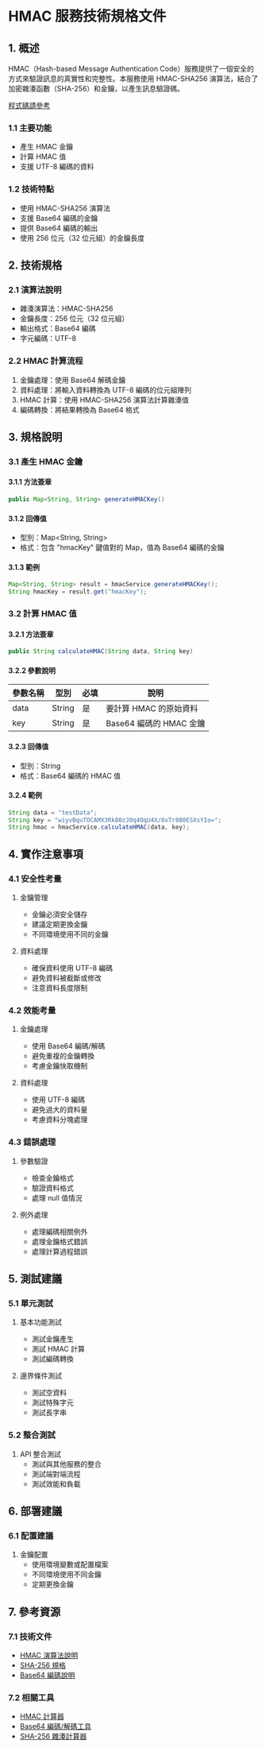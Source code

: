 # HMAC 服務技術規格文件

## 1. 概述

HMAC（Hash-based Message Authentication Code）服務提供了一個安全的方式來驗證訊息的真實性和完整性。本服務使用 HMAC-SHA256 演算法，結合了加密雜湊函數（SHA-256）和金鑰，以產生訊息驗證碼。

[程式碼請參考](https://github.com/fredericli-gmail/twdiw_reverseQRCode/blob/main/src/main/java/com/example/demo/service/HMACService.java)

### 1.1 主要功能
- 產生 HMAC 金鑰
- 計算 HMAC 值
- 支援 UTF-8 編碼的資料

### 1.2 技術特點
- 使用 HMAC-SHA256 演算法
- 支援 Base64 編碼的金鑰
- 提供 Base64 編碼的輸出
- 使用 256 位元（32 位元組）的金鑰長度

## 2. 技術規格

### 2.1 演算法說明
- 雜湊演算法：HMAC-SHA256
- 金鑰長度：256 位元（32 位元組）
- 輸出格式：Base64 編碼
- 字元編碼：UTF-8

### 2.2 HMAC 計算流程
1. 金鑰處理：使用 Base64 解碼金鑰
2. 資料處理：將輸入資料轉換為 UTF-8 編碼的位元組陣列
3. HMAC 計算：使用 HMAC-SHA256 演算法計算雜湊值
4. 編碼轉換：將結果轉換為 Base64 格式

## 3. 規格說明

### 3.1 產生 HMAC 金鑰

#### 3.1.1 方法簽章
```java
public Map<String, String> generateHMACKey()
```

#### 3.1.2 回傳值
- 型別：Map<String, String>
- 格式：包含 "hmacKey" 鍵值對的 Map，值為 Base64 編碼的金鑰

#### 3.1.3 範例
```java
Map<String, String> result = hmacService.generateHMACKey();
String hmacKey = result.get("hmacKey");
```

### 3.2 計算 HMAC 值

#### 3.2.1 方法簽章
```java
public String calculateHMAC(String data, String key)
```

#### 3.2.2 參數說明
| 參數名稱 | 型別 | 必填 | 說明 |
|---------|------|------|------|
| data | String | 是 | 要計算 HMAC 的原始資料 |
| key | String | 是 | Base64 編碼的 HMAC 金鑰 |

#### 3.2.3 回傳值
- 型別：String
- 格式：Base64 編碼的 HMAC 值

#### 3.2.4 範例
```java
String data = "testData";
String key = "wiyvBquTOCAMX3Rk80zJ0q4OqU4X/8xTr8B0ESXsYIo=";
String hmac = hmacService.calculateHMAC(data, key);
```

## 4. 實作注意事項

### 4.1 安全性考量
1. 金鑰管理
   - 金鑰必須安全儲存
   - 建議定期更換金鑰
   - 不同環境使用不同的金鑰

2. 資料處理
   - 確保資料使用 UTF-8 編碼
   - 避免資料被截斷或修改
   - 注意資料長度限制

### 4.2 效能考量
1. 金鑰處理
   - 使用 Base64 編碼/解碼
   - 避免重複的金鑰轉換
   - 考慮金鑰快取機制

2. 資料處理
   - 使用 UTF-8 編碼
   - 避免過大的資料量
   - 考慮資料分塊處理

### 4.3 錯誤處理
1. 參數驗證
   - 檢查金鑰格式
   - 驗證資料格式
   - 處理 null 值情況

2. 例外處理
   - 處理編碼相關例外
   - 處理金鑰格式錯誤
   - 處理計算過程錯誤

## 5. 測試建議

### 5.1 單元測試
1. 基本功能測試
   - 測試金鑰產生
   - 測試 HMAC 計算
   - 測試編碼轉換

2. 邊界條件測試
   - 測試空資料
   - 測試特殊字元
   - 測試長字串

### 5.2 整合測試
1. API 整合測試
   - 測試與其他服務的整合
   - 測試端對端流程
   - 測試效能和負載

## 6. 部署建議

### 6.1 配置建議
1. 金鑰配置
   - 使用環境變數或配置檔案
   - 不同環境使用不同金鑰
   - 定期更換金鑰

## 7. 參考資源

### 7.1 技術文件
- [HMAC 演算法說明](https://en.wikipedia.org/wiki/HMAC)
- [SHA-256 規格](https://nvlpubs.nist.gov/nistpubs/FIPS/NIST.FIPS.180-4.pdf)
- [Base64 編碼說明](https://tools.ietf.org/html/rfc4648)

### 7.2 相關工具
- [HMAC 計算器](https://www.freeformatter.com/hmac-generator.html)
- [Base64 編碼/解碼工具](https://www.base64encode.org/)
- [SHA-256 雜湊計算器](https://emn178.github.io/online-tools/sha256.html) 
